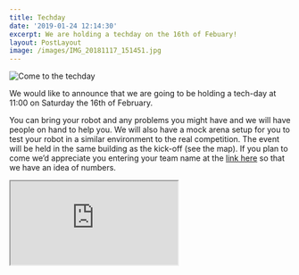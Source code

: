 ```yaml
---
title: Techday
date: '2019-01-24 12:14:30'
excerpt: We are holding a techday on the 16th of Febuary!
layout: PostLayout
image: /images/IMG_20181117_151451.jpg
---
```

![Come to the techday](/images/IMG_20181117_151451.jpg)

We would like to announce that we are going to be holding a tech-day at 11:00 on Saturday the 16th of February. 

You can bring your robot and any problems you might have and we will have people on hand to help you. We will also have a mock arena setup for you to test your robot in a similar environment to the real competition. The event will be held in the same building as the kick-off (see the map). If you plan to come we’d appreciate you entering your team name at the [link here](https://goo.gl/forms/GEVP49AECOWrxLHb2) so that we have an idea of numbers.

<Embed :aspect-ratio="1/1.4142">
<iframe src="https://hr-robocon.org/GettingToRoboCon.pdf"/>
</Embed>

